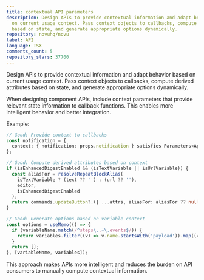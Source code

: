 ```yaml
---
title: contextual API parameters
description: Design APIs to provide contextual information and adapt behavior based
  on current usage context. Pass context objects to callbacks, compute derived attributes
  based on state, and generate appropriate options dynamically.
repository: novuhq/novu
label: API
language: TSX
comments_count: 5
repository_stars: 37700
---
```


Design APIs to provide contextual information and adapt behavior based on current usage context. Pass context objects to callbacks, compute derived attributes based on state, and generate appropriate options dynamically.

When designing component APIs, include context parameters that provide relevant state information to callback functions. This enables more intelligent behavior and better integration.

Example:
```typescript
// Good: Provide context to callbacks
const notification = {
  context: { notification: props.notification } satisfies Parameters<AppearanceCallback['notification']>[0]
};

// Good: Compute derived attributes based on context
if (isEnhancedDigestEnabled && (isTextVariable || isUrlVariable)) {
  const aliasFor = resolveRepeatBlockAlias(
    isTextVariable ? (text ?? '') : (url ?? ''),
    editor,
    isEnhancedDigestEnabled
  );
  return commands.updateButton?.({ ...attrs, aliasFor: aliasFor ?? null });
}

// Good: Generate options based on variable context
const options = useMemo(() => {
  if (variableName.match(/^steps\..+\.events$/)) {
    return variables.filter((v) => v.name.startsWith('payload')).map((v) => ({ label: v.name, value: v.name }));
  }
  return [];
}, [variableName, variables]);
```

This approach makes APIs more intelligent and reduces the burden on API consumers to manually compute contextual information.